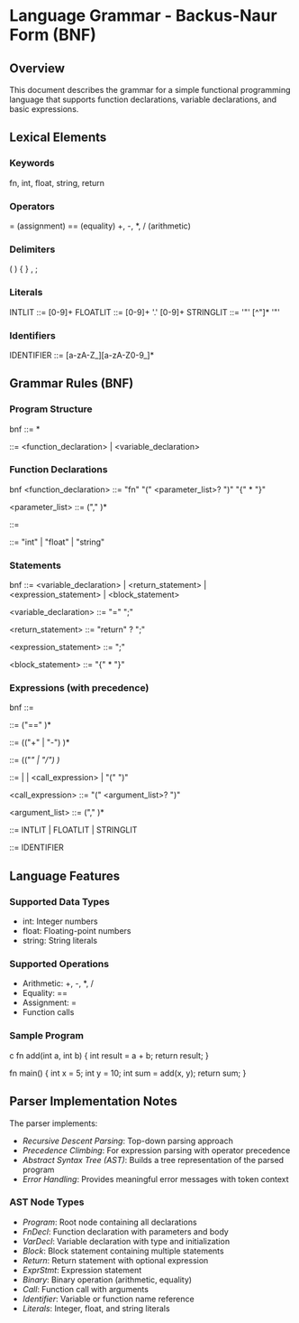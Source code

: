 # Language Grammar - Backus-Naur Form (BNF)

## Overview
This document describes the grammar for a simple functional programming language that supports function declarations, variable declarations, and basic expressions.

## Lexical Elements

### Keywords

fn, int, float, string, return


### Operators

= (assignment)
== (equality)
+, -, *, / (arithmetic)


### Delimiters

( ) { } , ;


### Literals

INTLIT    ::= [0-9]+
FLOATLIT  ::= [0-9]+ '.' [0-9]+
STRINGLIT ::= '"' [^"]* '"'


### Identifiers

IDENTIFIER ::= [a-zA-Z_][a-zA-Z0-9_]*


## Grammar Rules (BNF)

### Program Structure
bnf
<program> ::= <declaration>*

<declaration> ::= <function_declaration>
                | <variable_declaration>


### Function Declarations
bnf
<function_declaration> ::= "fn" <identifier> "(" <parameter_list>? ")" "{" <statement>* "}"

<parameter_list> ::= <parameter> ("," <parameter>)*

<parameter> ::= <type> <identifier>

<type> ::= "int" | "float" | "string"


### Statements
bnf
<statement> ::= <variable_declaration>
              | <return_statement>
              | <expression_statement>
              | <block_statement>

<variable_declaration> ::= <type> <identifier> "=" <expression> ";"

<return_statement> ::= "return" <expression>? ";"

<expression_statement> ::= <expression> ";"

<block_statement> ::= "{" <statement>* "}"


### Expressions (with precedence)
bnf
<expression> ::= <equality>

<equality> ::= <addition> ("==" <addition>)*

<addition> ::= <multiplication> (("+" | "-") <multiplication>)*

<multiplication> ::= <primary> (("*" | "/") <primary>)*

<primary> ::= <identifier>
            | <literal>
            | <call_expression>
            | "(" <expression> ")"

<call_expression> ::= <identifier> "(" <argument_list>? ")"

<argument_list> ::= <expression> ("," <expression>)*

<literal> ::= INTLIT | FLOATLIT | STRINGLIT

<identifier> ::= IDENTIFIER


## Language Features

### Supported Data Types
- int: Integer numbers
- float: Floating-point numbers  
- string: String literals

### Supported Operations
- Arithmetic: +, -, *, /
- Equality: ==
- Assignment: =
- Function calls

### Sample Program
c
fn add(int a, int b) {
    int result = a + b;
    return result;
}

fn main() {
    int x = 5;
    int y = 10;
    int sum = add(x, y);
    return sum;
}


## Parser Implementation Notes

The parser implements:
- *Recursive Descent Parsing*: Top-down parsing approach
- *Precedence Climbing*: For expression parsing with operator precedence
- *Abstract Syntax Tree (AST)*: Builds a tree representation of the parsed program
- *Error Handling*: Provides meaningful error messages with token context

### AST Node Types
- *Program*: Root node containing all declarations
- *FnDecl*: Function declaration with parameters and body
- *VarDecl*: Variable declaration with type and initialization
- *Block*: Block statement containing multiple statements
- *Return*: Return statement with optional expression
- *ExprStmt*: Expression statement
- *Binary*: Binary operation (arithmetic, equality)
- *Call*: Function call with arguments
- *Identifier*: Variable or function name reference
- *Literals*: Integer, float, and string literals